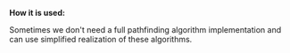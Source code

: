 **How it is used:**

Sometimes we don't need a full pathfinding algorithm implementation and can use
simplified realization of these algorithms.

